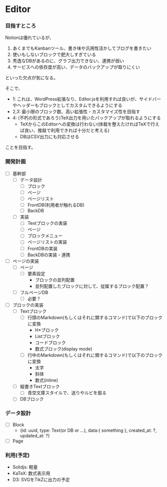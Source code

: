 # Editor

### 目指すところ
Notionは優れているが、
1. あくまでもKanbanツール、書き味や汎用性活かしてブログを書きたい
2. 使いもしないブロックで肥大しすぎている
3. 秀逸なDBがあるのに、グラフ出力できない、連携が弱い
4. サービスへの依存度が高い、データのバックアップが取りにくい

といった欠点が気になる。

そこで、
- 1: これは、WordPress拡張なり、Editor.jsを利用すれば良いが、サイドバーやヘッダーもブロックとしてカスタムできるようにする
- 2,3: 最小限のブロック数、高い拡張性・カスタマイズ性を目指す
- 4: (不朽の形式であろう)TeX出力を用いたバックアップが取れるようにする
    - TeXからこのEditorへの変換は行わない(体裁を整えたければTeXで行えば良い、推敲で利用できれば十分だと考える)
    - DBはCSV出力にも対応させる

ことを目指す。

### 開発計画
- [ ] 基幹部
    - [ ] データ設計
        -[ ] ブロック
        -[ ] ページ
        -[ ] ページリスト
        -[ ] FrontDB(利用者が触れるDB)
        -[ ] BackDB
    - [ ] 実装
        - [ ] Textブロックの実装
        - [ ] ページ
        - [ ] ブロックメニュー
        - [ ] ページリストの実装
        - [ ] FrontDBの実装
        - [ ] BackDBの実装・連携

- [ ] ページの実装
    - [ ] ページ
        - [ ] 要素設定
            - ブロックの並列配置
            - 並列配置したブロックに対して、従属するブロック配置？
    - [ ] フルページDB
        - [ ] 必要？

- [ ] ブロックの実装
    - [ ] Textブロック
        - [ ] 行頭のMarkdown(もしくはそれに類するコマンド)で以下のブロックに変換
            - H*ブロック
            - Listブロック
            - コードブロック
            - 数式ブロック(display mode)
        - [ ] 行中のMarkdown(もしくはそれに類するコマンド)で以下のブロックに変換
            - 太字
            - 斜体
            - 数式(inline)
    - [ ] 縦書きTextブロック
        - [ ] 青空文庫スタイルで、送りやルビを振る
    - [ ] DBブロック

### データ設計
- [ ] Block
    - {id: uuid, type: Text(or DB or ...), data:{ something }, created_at: ?, updated_at: ?}
- [ ] Page

### 利用(予定)
- Solidjs: 軽量
- KaTeX: 数式表示用
- D3: SVGをTikZに出力の予定
